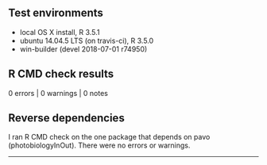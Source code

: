 ## Test environments
* local OS X install, R 3.5.1
* ubuntu 14.04.5 LTS (on travis-ci), R 3.5.0
* win-builder (devel 2018-07-01 r74950)

## R CMD check results

0 errors | 0 warnings | 0 notes

## Reverse dependencies

I ran R CMD check on the one package that depends on pavo (photobiologyInOut). There were no errors or warnings.

---
